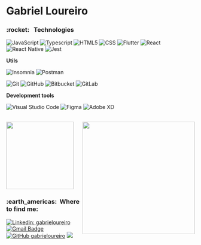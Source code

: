 # Gabriel Loureiro

<h3> :rocket: &nbsp; Technologies </h3>


  ![JavaScript](https://img.shields.io/badge/-JavaScript-333333?style=flat&logo=javascript)
  ![Typescript](https://img.shields.io/badge/-Typescript-333333?style=flat&logo=typescript)
  ![HTML5](https://img.shields.io/badge/-HTML5-333333?style=flat&logo=HTML5)
  ![CSS](https://img.shields.io/badge/-CSS-333333?style=flat&logo=CSS3&logoColor=1572B6)
  ![Flutter](https://img.shields.io/badge/-Flutter-333333?style=flat&logo=Flutter)
  ![React](https://img.shields.io/badge/-React-333333?style=flat&logo=react)
  ![React Native](https://img.shields.io/badge/-React%20Native-333333?style=flat&logo=react)
  ![Jest](https://img.shields.io/badge/-Jest-333333?style=flat&logo=jest)

**Utils**

  ![Insomnia](https://img.shields.io/badge/-Insomnia-333333?style=flat&logo=insomnia)
  ![Postman](https://img.shields.io/badge/-Postman-333333?style=flat&logo=postman)

  ![Git](https://img.shields.io/badge/-Git-333333?style=flat&logo=git)
  ![GitHub](https://img.shields.io/badge/-GitHub-333333?style=flat&logo=github)
  ![Bitbucket](https://img.shields.io/badge/-Bitbucket-333333?style=flat&logo=bitbucket)
  ![GitLab](https://img.shields.io/badge/-GitLab-333333?style=flat&logo=gitlab)

**Development tools**

  ![Visual Studio Code](https://img.shields.io/badge/-Visual%20Studio%20Code-333333?style=flat&logo=visual-studio-code&logoColor=007ACC)
  ![Figma](https://img.shields.io/badge/-Figma-333333?style=flat&logo=figma&logoColor=007ACC)
  ![Adobe XD](https://img.shields.io/badge/-Adobe%20XD-333333?style=flat&logo=adobe-xd&logoColor=007ACC)

<br/>

<img align="right" width="300" src="https://i2.wp.com/allhtaccess.info/wp-content/uploads/2018/03/programming.gif?fit=1281%2C716&ssl=1" />
<a href="https://github.com/gabrieloureiro">
  <img height="180em" src="https://github-readme-stats.vercel.app/api?username=gabrieloureiro&theme=synthwave&show_icons=true" />
</a>

<br/>

<h3> :earth_americas: &nbsp;Where to find me: </h3> 

[![Linkedin: gabrieloureiro](https://img.shields.io/badge/-gabrieloureiro-blue?style=flat-square&logo=Linkedin&logoColor=white&link=https://www.linkedin.com/in/gabrieloureiro/)](https://www.linkedin.com/in/gabrieloureiro/)
[![Gmail Badge](https://img.shields.io/badge/-gabrieloureirof@gmail.com-006bed?style=flat-square&logo=Gmail&logoColor=white&link=mailto:gabrieloureirof@gmail.com)](mailto:gabrieloureirof@gmail.com)
[![GitHub gabrieloureiro](https://img.shields.io/github/followers/gabrieloureiro?label=follow&style=social)](LINK-https://github.com/gabrieloureiro/)
![](https://komarev.com/ghpvc/?username=gabrieloureiro&color=006bed)

